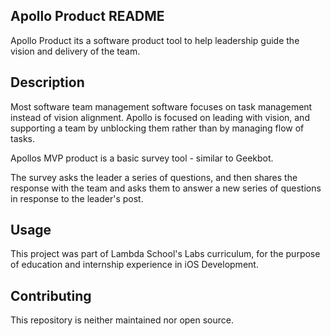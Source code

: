 ## Apollo Product README

Apollo Product its a software product tool to help leadership guide the vision and delivery of the team.

## Description

Most software team management software focuses on task management instead of vision alignment. Apollo is focused on leading with vision, and supporting a team by unblocking them rather than by managing flow of tasks.

Apollos MVP product is a basic survey tool - similar to Geekbot.

The survey asks the leader a series of questions, and then shares the response with the team and asks them to answer a new series of questions in response to the leader's post.

## Usage

This project was part of Lambda School's Labs curriculum, for the purpose of education and internship experience in iOS Development.

## Contributing

This repository is neither maintained nor open source.